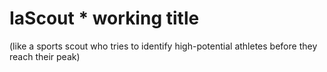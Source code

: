# IaScout * working title
(like a sports scout who tries to identify high-potential athletes before they reach their peak)
